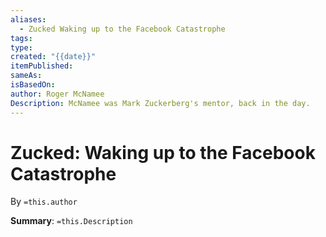 ```yaml
---
aliases:
  - Zucked Waking up to the Facebook Catastrophe
tags: 
type: 
created: "{{date}}"
itemPublished: 
sameAs: 
isBasedOn: 
author: Roger McNamee
Description: McNamee was Mark Zuckerberg's mentor, back in the day.
---
```

# Zucked: Waking up to the Facebook Catastrophe
By  `=this.author`

**Summary**: `=this.Description`